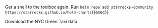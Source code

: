 
Get a shell to the toolbox again.
Run `helm repo add starrocks-community https://starrocks.github.io/helm-charts`{{exec}}

Download the NYC Green Taxi data 
